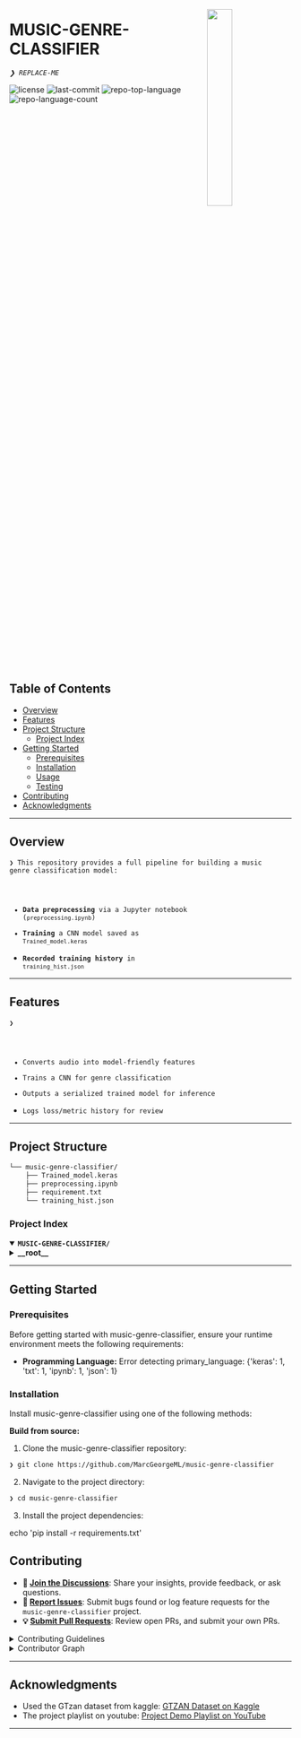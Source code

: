 <div align="left" style="position: relative;">
<img src="https://img.icons8.com/?size=512&id=55494&format=png" align="right" width="30%" style="margin: -20px 0 0 20px;">
<h1>MUSIC-GENRE-CLASSIFIER</h1>
<p align="left">
	<em><code>❯ REPLACE-ME</code></em>
</p>
<p align="left">
	<img src="https://img.shields.io/github/license/MarcGeorgeML/music-genre-classifier?style=default&logo=opensourceinitiative&logoColor=white&color=0080ff" alt="license">
	<img src="https://img.shields.io/github/last-commit/MarcGeorgeML/music-genre-classifier?style=default&logo=git&logoColor=white&color=0080ff" alt="last-commit">
	<img src="https://img.shields.io/github/languages/top/MarcGeorgeML/music-genre-classifier?style=default&color=0080ff" alt="repo-top-language">
	<img src="https://img.shields.io/github/languages/count/MarcGeorgeML/music-genre-classifier?style=default&color=0080ff" alt="repo-language-count">
</p>
<p align="left"><!-- default option, no dependency badges. -->
</p>
<p align="left">
	<!-- default option, no dependency badges. -->
</p>
</div>
<br clear="right">

##  Table of Contents

- [ Overview](#-overview)
- [ Features](#-features)
- [ Project Structure](#-project-structure)
  - [ Project Index](#-project-index)
- [ Getting Started](#-getting-started)
  - [ Prerequisites](#-prerequisites)
  - [ Installation](#-installation)
  - [ Usage](#-usage)
  - [ Testing](#-testing)
- [ Contributing](#-contributing)
- [ Acknowledgments](#-acknowledgments)

---

##  Overview

<code>❯ This repository provides a full pipeline for building a music genre classification model:

- **Data preprocessing** via a Jupyter notebook (`preprocessing.ipynb`)
- **Training** a CNN model saved as `Trained_model.keras`
- **Recorded training history** in `training_hist.json`</code>

---

##  Features

<code>❯ 
- Converts audio into model-friendly features
- Trains a CNN for genre classification
- Outputs a serialized trained model for inference
- Logs loss/metric history for review</code>

---

##  Project Structure

```sh
└── music-genre-classifier/
    ├── Trained_model.keras
    ├── preprocessing.ipynb
    ├── requirement.txt
    └── training_hist.json
```


###  Project Index
<details open>
	<summary><b><code>MUSIC-GENRE-CLASSIFIER/</code></b></summary>
	<details> <!-- __root__ Submodule -->
		<summary><b>__root__</b></summary>
		<blockquote>
			<table>
			<tr>
				<td><b><a href='https://github.com/MarcGeorgeML/music-genre-classifier/blob/master/Trained_model.keras'>Trained_model.keras</a></b></td>
				<td><code>❯ Trained CNN model weights</code></td>
			</tr>
			<tr>
				<td><b><a href='https://github.com/MarcGeorgeML/music-genre-classifier/blob/master/requirement.txt'>requirement.txt</a></b></td>
				<td><code>❯ Python dependencies</code></td>
			</tr>
			<tr>
				<td><b><a href='https://github.com/MarcGeorgeML/music-genre-classifier/blob/master/preprocessing.ipynb'>preprocessing.ipynb</a></b></td>
				<td><code>❯ Notebook for audio prep & feature engineering</code></td>
			</tr>
			<tr>
				<td><b><a href='https://github.com/MarcGeorgeML/music-genre-classifier/blob/master/training_hist.json'>training_hist.json</a></b></td>
				<td><code>❯ Model training history (metrics per epoch)</code></td>
			</tr>
			</table>
		</blockquote>
	</details>
</details>

---
##  Getting Started

###  Prerequisites

Before getting started with music-genre-classifier, ensure your runtime environment meets the following requirements:

- **Programming Language:** Error detecting primary_language: {'keras': 1, 'txt': 1, 'ipynb': 1, 'json': 1}


###  Installation

Install music-genre-classifier using one of the following methods:

**Build from source:**

1. Clone the music-genre-classifier repository:
```sh
❯ git clone https://github.com/MarcGeorgeML/music-genre-classifier
```

2. Navigate to the project directory:
```sh
❯ cd music-genre-classifier
```

3. Install the project dependencies:

echo 'pip install -r requirements.txt'




##  Contributing

- **💬 [Join the Discussions](https://github.com/MarcGeorgeML/music-genre-classifier/discussions)**: Share your insights, provide feedback, or ask questions.
- **🐛 [Report Issues](https://github.com/MarcGeorgeML/music-genre-classifier/issues)**: Submit bugs found or log feature requests for the `music-genre-classifier` project.
- **💡 [Submit Pull Requests](https://github.com/MarcGeorgeML/music-genre-classifier/blob/main/CONTRIBUTING.md)**: Review open PRs, and submit your own PRs.

<details closed>
<summary>Contributing Guidelines</summary>

1. **Fork the Repository**: Start by forking the project repository to your github account.
2. **Clone Locally**: Clone the forked repository to your local machine using a git client.
   ```sh
   git clone https://github.com/MarcGeorgeML/music-genre-classifier
   ```
3. **Create a New Branch**: Always work on a new branch, giving it a descriptive name.
   ```sh
   git checkout -b new-feature-x
   ```
4. **Make Your Changes**: Develop and test your changes locally.
5. **Commit Your Changes**: Commit with a clear message describing your updates.
   ```sh
   git commit -m 'Implemented new feature x.'
   ```
6. **Push to github**: Push the changes to your forked repository.
   ```sh
   git push origin new-feature-x
   ```
7. **Submit a Pull Request**: Create a PR against the original project repository. Clearly describe the changes and their motivations.
8. **Review**: Once your PR is reviewed and approved, it will be merged into the main branch. Congratulations on your contribution!
</details>

<details closed>
<summary>Contributor Graph</summary>
<br>
<p align="left">
   <a href="https://github.com{/MarcGeorgeML/music-genre-classifier/}graphs/contributors">
      <img src="https://contrib.rocks/image?repo=MarcGeorgeML/music-genre-classifier">
   </a>
</p>
</details>

---

##  Acknowledgments

- Used the GTzan dataset from kaggle: [GTZAN Dataset on Kaggle](https://www.kaggle.com/datasets/andradaolteanu/gtzan-dataset-music-genre-classification/data)
- The project playlist on youtube: [Project Demo Playlist on YouTube](https://www.youtube.com/playlist?list=PLvz5lCwTgdXCd200WNDupTMo15DP9iryv)
---
